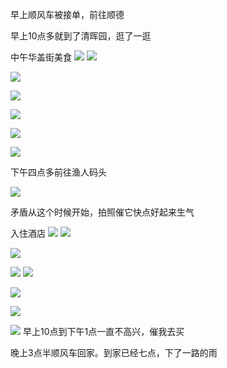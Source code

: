 早上顺风车被接单，前往顺德


早上10点多就到了清晖园，逛了一逛

中午华盖街美食
![](../../img/6904315-bb7194861a8843e6.jpg)
![](../../img/6904315-9bffbcb9f65c5125.jpg)

![](../../img/6904315-b7ad09d2eb306d1a.jpg)

![](../../img/6904315-1e99173bb6c37511.jpg)

![](../../img/6904315-60e490d9a20a4cab.jpg)

![](../../img/6904315-65e7db677bce0764.jpg)

![](../../img/6904315-844f26d9dde5fad2.jpg)


下午四点多前往渔人码头

![](../../img/6904315-bfb0a829a4caacf9.jpg)

矛盾从这个时候开始，拍照催它快点好起来生气

入住酒店
![](../../img/6904315-65c24e0073d3c42d.jpg)
![](../../img/6904315-eceac9f86efc1ce9.jpg)

![](../../img/6904315-2ddb4afa7a5e09d2.jpg)


![](../../img/6904315-cb17a3048e594e4b.jpg)
![](../../img/6904315-fd5203a184bbd8f8.jpg)

![](../../img/6904315-49f0be8cf885f717.jpg)

![](../../img/6904315-f1e4415e3a3538e4.jpg)

![](../../img/6904315-e08ea66d028fecc5.jpg)
早上10点到下午1点一直不高兴，催我去买

晚上3点半顺风车回家。到家已经七点，下了一路的雨
